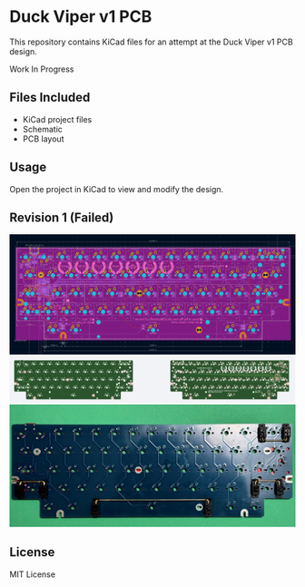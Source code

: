 # Duck Viper v1 PCB

This repository contains KiCad files for an attempt at the Duck Viper v1 PCB design.

Work In Progress

## Files Included
- KiCad project files
- Schematic
- PCB layout

## Usage
Open the project in KiCad to view and modify the design.

## Revision 1 (Failed)
![alt text](./images/kicad.png "kicad")
![alt text](./images/gerber.png "gerber")
![alt text](./images/fail.jpeg "fail")


## License
MIT License